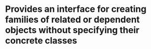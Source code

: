 # Provides an interface for creating families of related or dependent objects without specifying their concrete classes